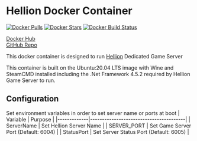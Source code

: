 # Hellion Docker Container

[![Docker Pulls](https://img.shields.io/docker/pulls/fireant456/hellion-wine-dotnet452.svg)](https://hub.docker.com/r/fireant456/hellion-wine-dotnet452/)
[![Docker Stars](https://img.shields.io/docker/stars/fireant456/hellion-wine-dotnet452.svg)](https://hub.docker.com/r/fireant456/hellion-wine-dotnet452/)
[![Docker Build Status](https://img.shields.io/github/workflow/status/fireant456/hellion-docker/Publish%20Docker%20image)](https://github.com/Fireant456/hellion-docker/actions/workflows/DockerHub.yml)


[Docker Hub](https://hub.docker.com/r/fireant456/hellion-wine-dotnet452)  
[GitHub Repo](https://github.com/Fireant456/hellion-docker)

This docker container is designed to run [Hellion](https://store.steampowered.com/app/588210/HELLION/) Dedicated Game Server

This container is built on the Ubuntu:20.04 LTS image with Wine and SteamCMD installed including the .Net Framework 4.5.2 required by Hellion Game Server to run.

## Configuration

Set environment variables in order to set server name or ports at boot
| Variable    | Purpose                                |
|-------------|----------------------------------------|
| ServerName  | Set Hellion Server Name                |
| SERVER_PORT | Set Game Server Port (Default: 6004)   |
| StatusPort  | Set Server Status Port (Default: 6005) |